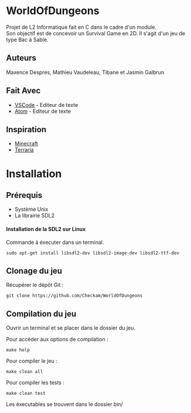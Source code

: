 # WorldOfDungeons
Projet de L2 Informatique fait en C dans le cadre d'un module.  
Son objectif est de concevoir un Survival Game en 2D. Il s'agit d'un jeu de type Bac à Sable.

## Auteurs
Maxence Despres, Mathieu Vaudeleau, Tibane et Jasmin Galbrun

## Fait Avec
* [VSCode](https://code.visualstudio.com/) - Editeur de texte
* [Atom](https://atom.io/) - Editeur de texte

## Inspiration
* [Minecraft](https://www.minecraft.net/fr-fr/)
* [Terraria](https://terraria.org/)


# Installation

## Prérequis
- Système Unix
- La librairie SDL2

#### Installation de la SDL2 sur Linux

Commande à éxecuter dans un terminal.
```shell
sudo apt-get install libsdl2-dev libsdl2-image-dev libsdl2-ttf-dev
```

## Clonage du jeu
Récupérer le dépôt Git :
```shell
git clone https://github.com/Checkam/WorldOfDungeons
```

## Compilation du jeu
Ouvrir un terminal et se placer dans le dossier du jeu.

Pour accéder aux options de compilation :
```shell
make help
```

Pour compiler le jeu :
```shell
make clean all
```

Pour compiler les tests :
```shell
make clean test
```
Les éxecutables se trouvent dans le dossier bin/